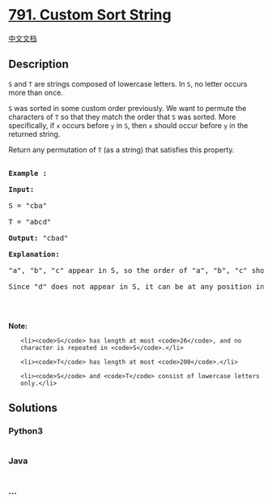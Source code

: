 # [791. Custom Sort String](https://leetcode.com/problems/custom-sort-string)

[中文文档](/solution/0700-0799/0791.Custom%20Sort%20String/README.md)

## Description
<p><code>S</code> and <code>T</code> are strings composed of lowercase letters. In <code>S</code>, no letter occurs more than once.</p>



<p><code>S</code> was sorted in some custom order previously. We want to permute the characters of <code>T</code> so that they match the order that <code>S</code> was sorted. More specifically, if <code>x</code> occurs before <code>y</code> in <code>S</code>, then <code>x</code> should occur before <code>y</code> in the returned string.</p>



<p>Return any permutation of <code>T</code> (as a string) that satisfies this property.</p>



<pre>

<strong>Example :</strong>

<strong>Input:</strong> 

S = &quot;cba&quot;

T = &quot;abcd&quot;

<strong>Output:</strong> &quot;cbad&quot;

<strong>Explanation:</strong> 

&quot;a&quot;, &quot;b&quot;, &quot;c&quot; appear in S, so the order of &quot;a&quot;, &quot;b&quot;, &quot;c&quot; should be &quot;c&quot;, &quot;b&quot;, and &quot;a&quot;. 

Since &quot;d&quot; does not appear in S, it can be at any position in T. &quot;dcba&quot;, &quot;cdba&quot;, &quot;cbda&quot; are also valid outputs.

</pre>



<p>&nbsp;</p>



<p><strong>Note:</strong></p>



<ul>

	<li><code>S</code> has length at most <code>26</code>, and no character is repeated in <code>S</code>.</li>

	<li><code>T</code> has length at most <code>200</code>.</li>

	<li><code>S</code> and <code>T</code> consist of lowercase letters only.</li>

</ul>




## Solutions


<!-- tabs:start -->

### **Python3**

```python

```

### **Java**

```java

```

### **...**
```

```

<!-- tabs:end -->